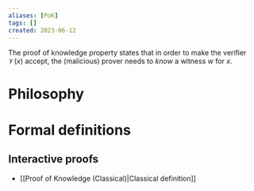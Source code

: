 ```yaml
---
aliases: [PoK]
tags: []
created: 2023-06-12
---
```


The proof of knowledge property states that in order to make the verifier $\mathcal{V}(x)$ accept, the (malicious) prover needs to *know* a witness $w$ for $x$.

# Philosophy


# Formal definitions
## Interactive proofs
- [[Proof of Knowledge (Classical)|Classical definition]]